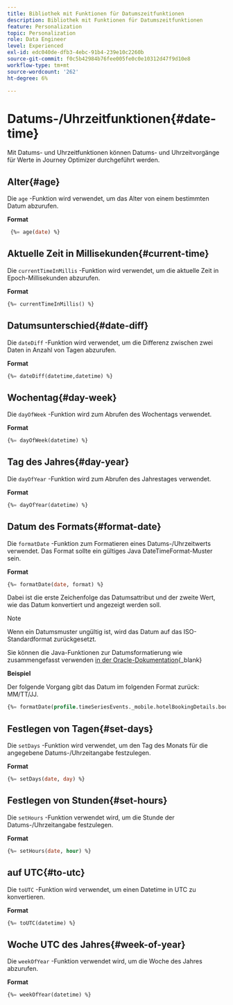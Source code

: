 ```yaml
---
title: Bibliothek mit Funktionen für Datumszeitfunktionen
description: Bibliothek mit Funktionen für Datumszeitfunktionen
feature: Personalization
topic: Personalization
role: Data Engineer
level: Experienced
exl-id: edc040de-dfb3-4ebc-91b4-239e10c2260b
source-git-commit: f0c5b42984b76fee005fe0c0e10312d47f9d10e8
workflow-type: tm+mt
source-wordcount: '262'
ht-degree: 6%

---
```


# Datums-/Uhrzeitfunktionen{#date-time}

Mit Datums- und Uhrzeitfunktionen können Datums- und Uhrzeitvorgänge für Werte in Journey Optimizer durchgeführt werden.

## Alter{#age}

Die `age` -Funktion wird verwendet, um das Alter von einem bestimmten Datum abzurufen.

**Format**

```sql
 {%= age(date) %}
```

<!--
**Example**

The following operation gets the value of the identity map for the key `example@example.com`.

```sql
 {%= age(date) %}
```
-->

## Aktuelle Zeit in Millisekunden{#current-time}

Die `currentTimeInMillis` -Funktion wird verwendet, um die aktuelle Zeit in Epoch-Millisekunden abzurufen.

**Format**

```sql
{%= currentTimeInMillis() %}
```

<!--
**Example**

The following operation gets all the keys for the map `identityMap`.

```sql
{%= keys(identityMap) %}
```
-->

## Datumsunterschied{#date-diff}

Die `dateDiff` -Funktion wird verwendet, um die Differenz zwischen zwei Daten in Anzahl von Tagen abzurufen.

**Format**

```sql
{%= dateDiff(datetime,datetime) %}
```

<!--
**Example**

The following operation gets all the values for the map `identityMap`.

```sql
{%= values(identityMap) %}
```
-->


## Wochentag{#day-week}

Die `dayOfWeek` -Funktion wird zum Abrufen des Wochentags verwendet.

**Format**

```sql
{%= dayOfWeek(datetime) %}
```

<!--
**Example**

The following operation gets all the values for the map `identityMap`.

```sql
{%= values(identityMap) %}
```
-->

## Tag des Jahres{#day-year}

Die `dayOfYear` -Funktion wird zum Abrufen des Jahrestages verwendet.

**Format**

```sql
{%= dayOfYear(datetime) %}
```

<!--
**Example**

The following operation gets all the values for the map `identityMap`.

```sql
{%= values(identityMap) %}
```
-->

## Datum des Formats{#format-date}

Die `formatDate` -Funktion zum Formatieren eines Datums-/Uhrzeitwerts verwendet. Das Format sollte ein gültiges Java DateTimeFormat-Muster sein.

**Format**

```sql
{%= formatDate(date, format) %}
```

Dabei ist die erste Zeichenfolge das Datumsattribut und der zweite Wert, wie das Datum konvertiert und angezeigt werden soll.

>[!NOTE]
>
> Wenn ein Datumsmuster ungültig ist, wird das Datum auf das ISO-Standardformat zurückgesetzt.
>
> Sie können die Java-Funktionen zur Datumsformatierung wie zusammengefasst verwenden [in der Oracle-Dokumentation](https://docs.oracle.com/javase/8/docs/api/java/time/format/DateTimeFormatter.html){_blank}

**Beispiel**

Der folgende Vorgang gibt das Datum im folgenden Format zurück: MM/TT/JJ.

```sql
{%= formatDate(profile.timeSeriesEvents._mobile.hotelBookingDetails.bookingDate, "MM/DD/YY") %}
```

## Festlegen von Tagen{#set-days}

Die `setDays` -Funktion wird verwendet, um den Tag des Monats für die angegebene Datums-/Uhrzeitangabe festzulegen.

**Format**

```sql
{%= setDays(date, day) %}
```

<!--
**Example**

The following operation gets all the values for the map `identityMap`.

```sql
{%= values(identityMap) %}
```
-->

## Festlegen von Stunden{#set-hours}

Die `setHours` -Funktion verwendet wird, um die Stunde der Datums-/Uhrzeitangabe festzulegen.

**Format**

```sql
{%= setHours(date, hour) %}
```

<!--
**Example**

The following operation gets all the values for the map `identityMap`.

```sql
{%= values(identityMap) %}
```
-->


## auf UTC{#to-utc}

Die `toUTC` -Funktion wird verwendet, um einen Datetime in UTC zu konvertieren.


**Format**

```sql
{%= toUTC(datetime) %}
```

<!--
**Example**

The following operation gets all the values for the map `identityMap`.

```sql
{%= values(identityMap) %}
```
-->


## Woche UTC des Jahres{#week-of-year}

Die `weekOfYear` -Funktion verwendet wird, um die Woche des Jahres abzurufen.

**Format**

```sql
{%= weekOfYear(datetime) %}
```

<!--
**Example**

The following operation gets all the values for the map `identityMap`.

```sql
{%= values(identityMap) %}
```
-->
